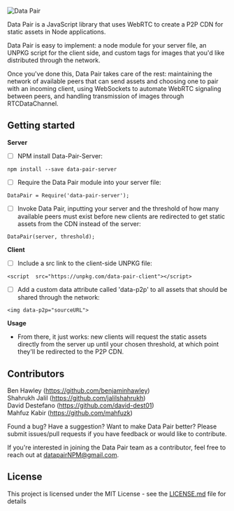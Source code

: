 ![Data Pair](https://github.com/DataPair/DataPair/blob/master/assets/data_pair_logo.jpg)

Data Pair is a JavaScript library that uses WebRTC to create a P2P CDN for static assets in Node applications.

Data Pair is easy to implement: a node module for your server file, an UNPKG script for the client side, and custom tags for images that you'd like distributed through the network.

Once you've done this, Data Pair takes care of the rest: maintaining the network of available peers that can send assets and choosing one to pair with an incoming client, using WebSockets to automate WebRTC signaling between peers, and handling transmission of images through RTCDataChannel.

## Getting started
**Server**
 - [ ] NPM install Data-Pair-Server:  
   
```npm install --save data-pair-server```
  
 - [ ] Require the Data Pair module into your server file:  
   
```DataPair = Require('data-pair-server');```
  
 - [ ]  Invoke Data Pair, inputting your server and the threshold of how many available peers must exist before new clients are redirected to get static assets from the CDN instead of the server:  
   
```DataPair(server, threshold);```
  
**Client**
 - [ ] Include a src link to the client-side UNPKG file:  
   
 ```<script  src="https://unpkg.com/data-pair-client"></script>```
   
 - [ ] Add a custom data attribute called 'data-p2p' to all assets that should be shared through the network:  
   
 ```<img data-p2p="sourceURL">```

 **Usage**
 * From there, it just works: new clients will request the static assets directly from the server up until your chosen threshold, at which point they'll be redirected to the P2P CDN.
 ## Contributors
 Ben Hawley (https://github.com/benjaminhawley)  
 Shahrukh Jalil (https://github.com/jalilshahrukh)  
 David Destefano (https://github.com/david-dest01)  
 Mahfuz Kabir (https://github.com/mahfuzk)

Found a bug? Have a suggestion? Want to make Data Pair better? Please submit issues/pull requests if you have feedback or would like to contribute.

If you're interested in joining the Data Pair team as a contributor, feel free to reach out at datapairNPM@gmail.com.

## License
This project is licensed under the MIT License - see the [LICENSE.md](https://github.com/DataPair/DataPair/blob/master/license.md) file for details